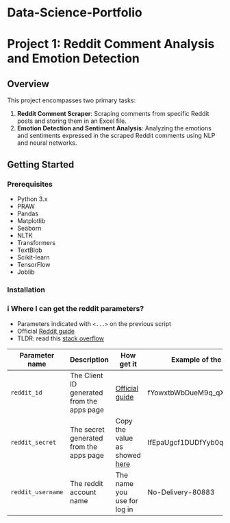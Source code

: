 # Data-Science-Portfolio
# Project 1: Reddit Comment Analysis and Emotion Detection

## Overview

This project encompasses two primary tasks:
1. **Reddit Comment Scraper**: Scraping comments from specific Reddit posts and storing them in an Excel file.
2. **Emotion Detection and Sentiment Analysis**: Analyzing the emotions and sentiments expressed in the scraped Reddit comments using NLP and neural networks.

## Getting Started

### Prerequisites

- Python 3.x
- PRAW
- Pandas
- Matplotlib
- Seaborn
- NLTK
- Transformers
- TextBlob
- Scikit-learn
- TensorFlow
- Joblib

### Installation

### :information_source: Where I can get the reddit parameters?

- Parameters indicated with `<...>` on the previous script
- Official [Reddit guide](https://github.com/reddit-archive/reddit/wiki/OAuth2)
- TLDR: read this [stack overflow](https://stackoverflow.com/a/42304034)

| Parameter name | Description | How get it| Example of the value |
| --- | --- | --- | --- |
| `reddit_id` | The Client ID generated from the apps page | [Official guide](https://github.com/reddit-archive/reddit/wiki/OAuth2#authorization-implicit-grant-flow) | fYowxtbWbDueM9q_qXLP_g |
| `reddit_secret` | The secret generated from the apps page | Copy the value as showed [here](https://github.com/reddit-archive/reddit/wiki/OAuth2#getting-started) | IfEpaUgcf1DUDfYyb0q0id4C_nSRIg|
| `reddit_username` | The reddit account name| The name you use for log in | No-Delivery-80883 |

